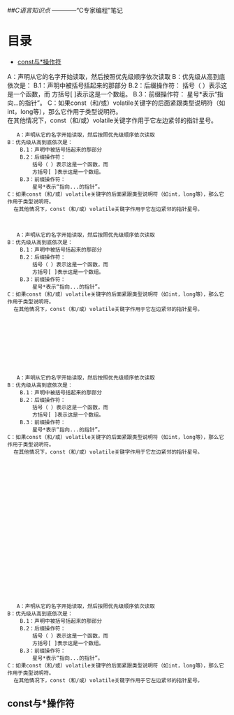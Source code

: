 ##*C语言知识点*
    ————“C专家编程”笔记
    
目录
==============================




*   [const与*操作符](#第一节)

   A：声明从它的名字开始读取，然后按照优先级顺序依次读取
    B：优先级从高到底依次是：
        B.1：声明中被括号括起来的那部分
        B.2：后缀操作符：
            括号（ ）表示这是一个函数，而
            方括号[ ]表示这是一个数组。
        B.3：前缀操作符：
            星号*表示“指向...的指针”。
    C：如果const（和/或）volatile关键字的后面紧跟类型说明符（如int，long等），那么它作用于类型说明符。       
      在其他情况下，const（和/或）volatile关键字作用于它左边紧邻的指针星号。
    
       A：声明从它的名字开始读取，然后按照优先级顺序依次读取
    B：优先级从高到底依次是：
        B.1：声明中被括号括起来的那部分
        B.2：后缀操作符：
            括号（ ）表示这是一个函数，而
            方括号[ ]表示这是一个数组。
        B.3：前缀操作符：
            星号*表示“指向...的指针”。
    C：如果const（和/或）volatile关键字的后面紧跟类型说明符（如int，long等），那么它作用于类型说明符。       
      在其他情况下，const（和/或）volatile关键字作用于它左边紧邻的指针星号。
    
    
    
       A：声明从它的名字开始读取，然后按照优先级顺序依次读取
    B：优先级从高到底依次是：
        B.1：声明中被括号括起来的那部分
        B.2：后缀操作符：
            括号（ ）表示这是一个函数，而
            方括号[ ]表示这是一个数组。
        B.3：前缀操作符：
            星号*表示“指向...的指针”。
    C：如果const（和/或）volatile关键字的后面紧跟类型说明符（如int，long等），那么它作用于类型说明符。       
      在其他情况下，const（和/或）volatile关键字作用于它左边紧邻的指针星号。
    
    
    
    
    
    
    
    
    
    
       A：声明从它的名字开始读取，然后按照优先级顺序依次读取
    B：优先级从高到底依次是：
        B.1：声明中被括号括起来的那部分
        B.2：后缀操作符：
            括号（ ）表示这是一个函数，而
            方括号[ ]表示这是一个数组。
        B.3：前缀操作符：
            星号*表示“指向...的指针”。
    C：如果const（和/或）volatile关键字的后面紧跟类型说明符（如int，long等），那么它作用于类型说明符。       
      在其他情况下，const（和/或）volatile关键字作用于它左边紧邻的指针星号。
    
    
    
    
    
    
    
    
    
    
    
    
    
    
    
    
    
    
    
    
    
    
    
    
       A：声明从它的名字开始读取，然后按照优先级顺序依次读取
    B：优先级从高到底依次是：
        B.1：声明中被括号括起来的那部分
        B.2：后缀操作符：
            括号（ ）表示这是一个函数，而
            方括号[ ]表示这是一个数组。
        B.3：前缀操作符：
            星号*表示“指向...的指针”。
    C：如果const（和/或）volatile关键字的后面紧跟类型说明符（如int，long等），那么它作用于类型说明符。       
      在其他情况下，const（和/或）volatile关键字作用于它左边紧邻的指针星号。
    










































<h2 id="第一节">const与*操作符</h2>
